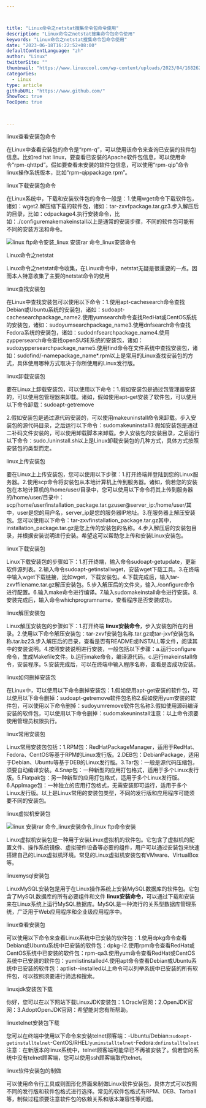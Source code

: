 ```yaml
---



title: "Linux命令之netstat搜集命令包命令使用"
description: "Linux命令之netstat搜集命令包命令使用"
keywords: "Linux命令之netstat搜集命令包命令使用"
date: "2023-06-18T16:22:52+08:00"
defaultContentLanguage: "zh"
author: "Linux"
twitterSite: ""
thumbnail: "https://www.linuxcool.com/wp-content/uploads/2023/04/1682626158610_2.png"
categories:
  - Linux
type: article
githubURL: "https://www.github.com/"
ShowToc: true
TocOpen: true



---
```


linux查看安装包命令

在Linux中查看安装包的命令是“rpm-q”，可以使用该命令来查询已安装的软件包信息。比如red hat linux，要查看已安装的Apache软件包信息，可以使用命令“rpm-qhttpd”。假如要查看未安装的软件包信息，可以使用“rpm-qip”命令linux操作系统版本，比如“rpm-qippackage.rpm”。

linux下载安装包命令

在Linux系统中，下载和安装软件包的命令一般是：1.使用wget命令下载软件包，诸如：wget2.解压缩下载的软件包，诸如：tar-zxvfpackage.tar.gz3.步入解压后的目录，比如：cdpackage4.执行安装命令，比如：./configuremakemakeinstall以上是通常的安装步骤，不同的软件包可能有不同的安装方法和命令。

![linux ftp命令安装_linux 安装rar 命令_linux安装命令](https://www.linuxcool.com/wp-content/uploads/2023/04/1682626158610_2.png)

Linux命令之netstat

Linux命令之netstat命令收集，在Linux命令中，netstat无疑是很重要的一点。因而本人特意收集了主要的netstat命令的使用

linux查找安装包

在Linux中查找安装包可以使用以下命令：1.使用apt-cachesearch命令查找Debian或Ubuntu系统的安装包，诸如：sudoapt-cachesearchpackage_name2.使用yumsearch命令查找RedHat或CentOS系统的安装包，诸如：sudoyumsearchpackage_name3.使用dnfsearch命令查找Fedora系统的安装包，诸如：sudodnfsearchpackage_name4.使用zyppersearch命令查找openSUSE系统的安装包，诸如：sudozyppersearchpackage_name5.使用find命令在文件系统中查找安装包，诸如：sudofind/-namepackage_name*.rpm以上是常用的Linux查找安装包的方式，具体使用哪种方式取决于你所使用的Linux发行版。

linux卸载安装包

要在Linux上卸载安装包，可以使用以下命令：1.假如安装包是通过包管理器安装的，可以使用包管理器来卸载。诸如，假如使用apt-get安装了软件包，可以使用以下命令卸载：sudoapt-getremove

2.假如安装包是通过源代码安装的，可以使用makeuninstall命令来卸载。步入安装包的源代码目录，之后运行以下命令：sudomakeuninstall3.假如安装包是通过二补码文件安装的，可以使用卸载脚本来卸载。步入安装包的安装目录，之后运行以下命令：sudo./uninstall.sh以上是Linux卸载安装包的几种方式，具体方式按照安装包的类型而定。

linux上传安装包

要在Linux上上传安装包，您可以使用以下步骤：1.打开终端并登陆到您的Linux服务器。2.使用scp命令将安装包从本地计算机上传到服务器。诸如，倘若您的安装包在本地计算机的/home/user/目录中，您可以使用以下命令将其上传到服务器的/home/user/目录中：scp/home/user/installation_package.tar.gzuser@server_ip:/home/user/其中，user是您的用户名，server_ip是您的服务器IP地址。3.在服务器上解压安装包。您可以使用以下命令：tar-zxvfinstallation_package.tar.gz其中，installation_package.tar.gz是您上传的安装包的名称。4.步入解压后的安装包目录，并根据安装说明进行安装。希望这可以帮助您上传和安装Linux安装包。

linux下载安装包

Linux下载安装包的步骤如下：1.打开终端，输入命令sudoapt-getupdate，更新软件源列表。2.输入命令sudoapt-getinstallwget，安装wget下载工具。3.在终端中输入wget下载链接，比如wget，下载安装包。4.下载完成后，输入tar-zxvffilename.tar.gz解压安装包。5.步入解压后的文件夹，输入./configure命令进行配置。6.输入make命令进行编译。7.输入sudomakeinstall命令进行安装。8.安装完成后，输入命令whichprogramname，查看程序是否安装成功。

linux解压安装包

Linux解压安装包的步骤如下：1.打开终端 **linux安装命令**，步入安装包所在的目录。2.使用以下命令解压安装包：tar-zxvf安装包名称.tar.gz或tar-jxvf安装包名称.tar.bz23.步入解压后的目录，查看是否有README或INSTALL等文件，阅读其中的安装说明。4.按照安装说明进行安装，一般包括以下步骤：a.运行configure命令，生成Makefile文件。b.运行make命令，编译源代码。c.运行makeinstall命令，安装程序。5.安装完成后，可以在终端中输入程序名称，查看是否成功安装。

linux如何删掉安装包

在Linux中，可以使用以下命令删掉安装包：1.假如使用apt-get安装的软件包，可以使用以下命令删掉：sudoapt-getremove软件包名称2.假如使用yum安装的软件包，可以使用以下命令删掉：sudoyumremove软件包名称3.假如使用源码编译安装的软件包，可以使用以下命令删掉：sudomakeuninstall注意：以上命令须要使用管理员权限执行。

linux常用安装包

Linux常用安装包包括：1.RPM包：RedHatPackageManager，适用于RedHat、Fedora、CentOS等基于RPM的Linux发行版。2.DEB包：DebianPackage，适用于Debian、Ubuntu等基于DEB的Linux发行版。3.Tar包：一般是源代码压缩包，须要自动编译安装。4.Snap包：一种新型的应用打包格式，适用于多个Linux发行版。5.Flatpak包：另一种新型的应用打包格式，适用于多个Linux发行版。6.AppImage包：一种独立的应用打包格式，无需安装即可运行，适用于多个Linux发行版。以上是Linux常用的安装包类型，不同的发行版和应用程序可能须要不同的安装包。

linux虚拟机安装包

![linux 安装rar 命令_linux安装命令_linux ftp命令安装](https://www.linuxcool.com/wp-content/uploads/2023/04/1682626158610_11.png)

Linux虚拟机安装包是一种用于安装Linux虚拟机的软件包。它包含了虚拟机的配置文件、操作系统镜像、虚拟硬件设备等必要的组件，用户可以通过安装包来快速搭建自己的Linux虚拟机环境。常见的Linux虚拟机安装包有VMware、VirtualBox等。

linuxmysql安装包

LinuxMySQL安装包是用于在Linux操作系统上安装MySQL数据库的软件包。它包含了MySQL数据库的所有必要组件和文件 **linux安装命令**，可以通过下载和安装来在Linux系统上运行MySQL数据库。MySQL是一种流行的关系型数据库管理系统，广泛用于Web应用程序和企业级应用程序中。

linux查看安装包

可以使用以下命令来查看Linux系统中已安装的软件包：1.使用dpkg命令查看Debian或Ubuntu系统中已安装的软件包：dpkg-l2.使用rpm命令查看RedHat或CentOS系统中已安装的软件包：rpm-qa3.使用yum命令查看RedHat或CentOS系统中已安装的软件包：yumlistinstalled4.使用apt命令查看Debian或Ubuntu系统中已安装的软件包：aptlist--installed以上命令可以列举系统中已安装的所有软件包，可以按照须要进行筛选和搜索。

linuxjdk安装包下载

你好，您可以在以下网站下载LinuxJDK安装包：1.Oracle官网：2.OpenJDK官网：3.AdoptOpenJDK官网：希望能对您有所帮助。

linuxtelnet安装包下载

您可以在终端中使用以下命令来安装telnet顾客端：-Ubuntu/Debian:`sudoapt-getinstalltelnet`-CentOS/RHEL:`yuminstalltelnet`-Fedora:`dnfinstalltelnet`注意：在新版本的linux系统中，telnet顾客端可能早已不再被安装了。倘若您的系统中没有telnet顾客端，您可以使用ssh顾客端取代telnet。

linux软件安装包的制做

可以使用命令行工具或则图形化界面来制做Linux软件安装包，具体方式可以按照不同的发行版和软件包格式进行选择。常见的软件包格式有RPM、DEB、Tarball等，制做过程须要注意软件包的依赖关系和版本兼容性等问题。